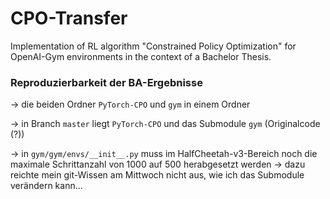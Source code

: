 # CPO-Transfer
Implementation of RL algorithm "Constrained Policy Optimization" for OpenAI-Gym environments in the context of a Bachelor Thesis.

### Reproduzierbarkeit der BA-Ergebnisse
-> die beiden Ordner `PyTorch-CPO` und `gym` in einem Ordner

-> in Branch `master` liegt `PyTorch-CPO` und das Submodule `gym` (Originalcode (?))

-> in `gym/gym/envs/__init__.py` muss im HalfCheetah-v3-Bereich noch die maximale Schrittanzahl von 1000 auf 500 herabgesetzt werden
  -> dazu reichte mein git-Wissen am Mittwoch nicht aus, wie ich das Submodule verändern kann...
